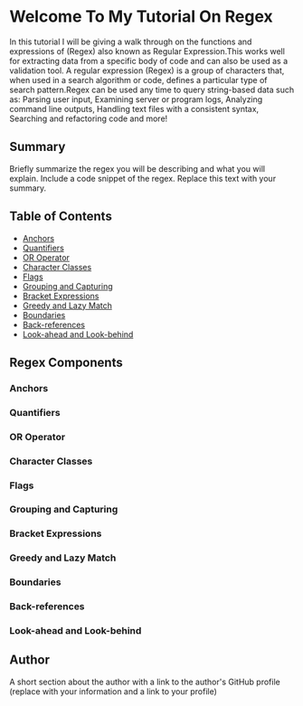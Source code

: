 # Welcome To My Tutorial On Regex

In this tutorial I will be giving a walk through on the functions and expressions of (Regex) also known as Regular Expression.This works well for extracting data from a specific body of code and can also be used as a validation tool. A regular expression (Regex) is a group of characters that, when used in a search algorithm or code, defines a particular type of search pattern.Regex can be used any time to query string-based data such as: Parsing user input, Examining server or program logs, Analyzing command line outputs, Handling text files with a consistent syntax,  Searching and refactoring code and more!

## Summary

Briefly summarize the regex you will be describing and what you will explain. Include a code snippet of the regex. Replace this text with your summary.

## Table of Contents

- [Anchors](#anchors)
- [Quantifiers](#quantifiers)
- [OR Operator](#or-operator)
- [Character Classes](#character-classes)
- [Flags](#flags)
- [Grouping and Capturing](#grouping-and-capturing)
- [Bracket Expressions](#bracket-expressions)
- [Greedy and Lazy Match](#greedy-and-lazy-match)
- [Boundaries](#boundaries)
- [Back-references](#back-references)
- [Look-ahead and Look-behind](#look-ahead-and-look-behind)

## Regex Components

### Anchors

### Quantifiers

### OR Operator

### Character Classes

### Flags

### Grouping and Capturing

### Bracket Expressions

### Greedy and Lazy Match

### Boundaries

### Back-references

### Look-ahead and Look-behind

## Author

A short section about the author with a link to the author's GitHub profile (replace with your information and a link to your profile)
